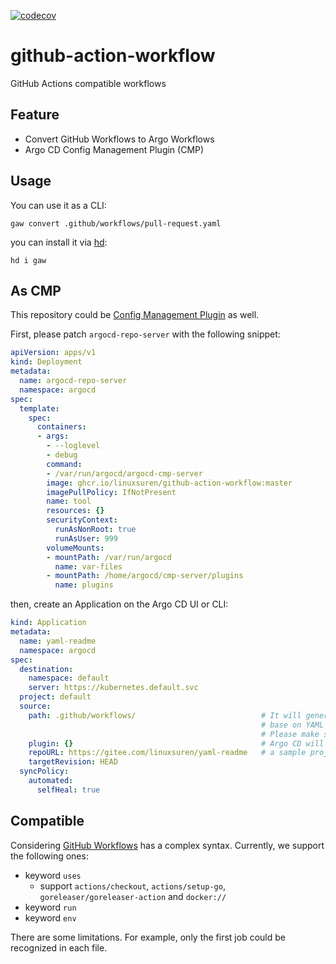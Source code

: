 [![codecov](https://codecov.io/gh/LinuxSuRen/github-action-workflow/branch/master/graph/badge.svg?token=mnFyeD2IQ7)](https://codecov.io/gh/LinuxSuRen/github-action-workflow)

# github-action-workflow
GitHub Actions compatible workflows

## Feature
* Convert GitHub Workflows to Argo Workflows
* Argo CD Config Management Plugin (CMP)

## Usage
You can use it as a CLI:

```shell
gaw convert .github/workflows/pull-request.yaml
```

you can install it via [hd](https://github.com/LinuxSuRen/http-downloader):

```shell
hd i gaw
```

## As CMP
This repository could be [Config Management Plugin](https://argo-cd.readthedocs.io/en/stable/user-guide/config-management-plugins/#option-2-configure-plugin-via-sidecar) as well.

First, please patch `argocd-repo-server` with the following snippet:

```yaml
apiVersion: apps/v1
kind: Deployment
metadata:
  name: argocd-repo-server
  namespace: argocd
spec:
  template:
    spec:
      containers:
      - args:
        - --loglevel
        - debug
        command:
        - /var/run/argocd/argocd-cmp-server
        image: ghcr.io/linuxsuren/github-action-workflow:master
        imagePullPolicy: IfNotPresent
        name: tool
        resources: {}
        securityContext:
          runAsNonRoot: true
          runAsUser: 999
        volumeMounts:
        - mountPath: /var/run/argocd
          name: var-files
        - mountPath: /home/argocd/cmp-server/plugins
          name: plugins
```

then, create an Application on the Argo CD UI or CLI:

```yaml
kind: Application
metadata:
  name: yaml-readme
  namespace: argocd
spec:
  destination:
    namespace: default
    server: https://kubernetes.default.svc
  project: default
  source:
    path: .github/workflows/                            # It will generate multiple Argo CD application manifests 
                                                        # base on YAML files from this directory.
                                                        # Please make sure the path ends with slash.
    plugin: {}                                          # Argo CD will choose the corresponding CMP automatically
    repoURL: https://gitee.com/linuxsuren/yaml-readme   # a sample project for discovering manifests
    targetRevision: HEAD
  syncPolicy:
    automated:
      selfHeal: true
```

## Compatible
Considering [GitHub Workflows](https://docs.github.com/en/actions/using-workflows/workflow-syntax-for-github-actions#jobsjob_idstepsuses) 
has a complex syntax. Currently, we support the following ones:

* keyword `uses`
  * support `actions/checkout`, `actions/setup-go`, `goreleaser/goreleaser-action` and `docker://`
* keyword `run`
* keyword `env`

There are some limitations. For example, only the first job could be recognized in each file.
